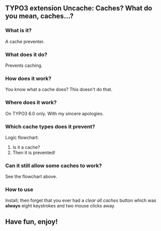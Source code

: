 ## TYPO3 extension Uncache: Caches? What do you mean, caches...?

### What is it?

A cache preventer.

### What does it do?

Prevents caching.

### How does it work?

You know what a cache does? This doesn't do that.

### Where does it work?

On TYPO3 6.0 only. With my sincere apologies.

### Which cache types does it prevent?

Logic flowchart:

1. Is it a cache?
2. Then it is prevented!

### Can it still allow some caches to work?

See the flowchart above.

### How to use

Install; then forget that you ever had a _clear all caches_ button which was __always__ eight keystrokes and two mouse clicks away.

## Have fun, enjoy!